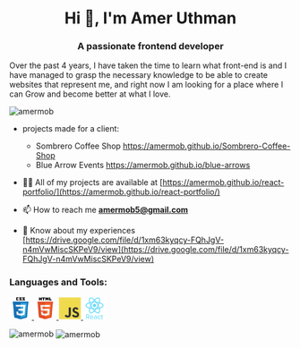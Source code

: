 <h1 align="center">Hi 👋, I'm Amer Uthman</h1>
<h3 align="center">A passionate frontend developer</h3>


<p>Over the past 4 years, I have taken the time to learn what front-end is and I have managed to grasp the necessary knowledge to be able to create websites that represent me, and right now I am looking for a place where I can Grow and become better at what I love.</p>

<p align="left"> <img src="https://komarev.com/ghpvc/?username=amermob&label=Profile%20views&color=0e75b6&style=flat" alt="amermob" /> </p>


- projects made for a client:
  - Sombrero Coffee Shop https://amermob.github.io/Sombrero-Coffee-Shop
  - Blue Arrow Events https://amermob.github.io/blue-arrows


- 👨‍💻 All of my projects are available at [https://amermob.github.io/react-portfolio/](https://amermob.github.io/react-portfolio/)

- 📫 How to reach me **amermob5@gmail.com**

- 📄 Know about my experiences [https://drive.google.com/file/d/1xm63kyqcy-FQhJgV-n4mVwMiscSKPeV9/view](https://drive.google.com/file/d/1xm63kyqcy-FQhJgV-n4mVwMiscSKPeV9/view)


<h3 align="left">Languages and Tools:</h3>
<p align="left"> <a href="https://www.w3schools.com/css/" target="_blank" rel="noreferrer"> <img src="https://raw.githubusercontent.com/devicons/devicon/master/icons/css3/css3-original-wordmark.svg" alt="css3" width="40" height="40"/> </a> <a href="https://www.w3.org/html/" target="_blank" rel="noreferrer"> <img src="https://raw.githubusercontent.com/devicons/devicon/master/icons/html5/html5-original-wordmark.svg" alt="html5" width="40" height="40"/> </a> <a href="https://developer.mozilla.org/en-US/docs/Web/JavaScript" target="_blank" rel="noreferrer"> <img src="https://raw.githubusercontent.com/devicons/devicon/master/icons/javascript/javascript-original.svg" alt="javascript" width="40" height="40"/> </a> <a href="https://reactjs.org/" target="_blank" rel="noreferrer"> <img src="https://raw.githubusercontent.com/devicons/devicon/master/icons/react/react-original-wordmark.svg" alt="react" width="40" height="40"/> </a> </p>

<p><img align="left" src="https://github-readme-stats.vercel.app/api/top-langs?username=amermob&show_icons=true&locale=en&layout=compact" alt="amermob" /></p>

<p>&nbsp;<img align="center" src="https://github-readme-stats.vercel.app/api?username=amermob&show_icons=true&locale=en" alt="amermob" /></p>
